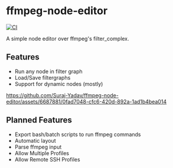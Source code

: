 # ffmpeg-node-editor
[![CI](https://github.com/Suraj-Yadav/ffmpeg-node-editor/actions/workflows/ci.yml/badge.svg)](https://github.com/Suraj-Yadav/ffmpeg-node-editor/actions/workflows/ci.yml)

A simple node editor over ffmpeg's filter_complex.

## Features
* Run any node in filter graph
* Load/Save filtergraphs
* Support for dynamic nodes (mostly)



https://github.com/Suraj-Yadav/ffmpeg-node-editor/assets/6687881/0fad7048-cfc6-420d-892a-1ad1b4bea014



## Planned Features
* Export bash/batch scripts to run ffmpeg commands
* Automatic layout
* Parse ffmpeg input
* Allow Multiple Profiles
* Allow Remote SSH Profiles
